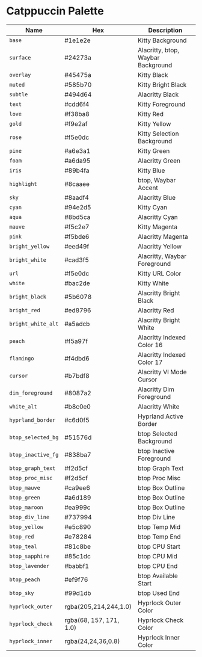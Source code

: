 # Catppuccin Palette

| Name | Hex | Description |
|---|---|---|
| `base` | #1e1e2e | Kitty Background |
| `surface` | #24273a | Alacritty, btop, Waybar Background |
| `overlay` | #45475a | Kitty Black |
| `muted` | #585b70 | Kitty Bright Black |
| `subtle` | #494d64 | Alacritty Black |
| `text` | #cdd6f4 | Kitty Foreground |
| `love` | #f38ba8 | Kitty Red |
| `gold` | #f9e2af | Kitty Yellow |
| `rose` | #f5e0dc | Kitty Selection Background |
| `pine` | #a6e3a1 | Kitty Green |
| `foam` | #a6da95 | Alacritty Green |
| `iris` | #89b4fa | Kitty Blue |
| `highlight` | #8caaee | btop, Waybar Accent |
| `sky` | #8aadf4 | Alacritty Blue |
| `cyan` | #94e2d5 | Kitty Cyan |
| `aqua` | #8bd5ca | Alacritty Cyan |
| `mauve` | #f5c2e7 | Kitty Magenta |
| `pink` | #f5bde6 | Alacritty Magenta |
| `bright_yellow` | #eed49f | Alacritty Yellow |
| `bright_white` | #cad3f5 | Alacritty, Waybar Foreground |
| `url` | #f5e0dc | Kitty URL Color |
| `white` | #bac2de | Kitty White |
| `bright_black` | #5b6078 | Alacritty Bright Black |
| `bright_red` | #ed8796 | Alacritty Red |
| `bright_white_alt` | #a5adcb | Alacritty Bright White |
| `peach` | #f5a97f | Alacritty Indexed Color 16 |
| `flamingo` | #f4dbd6 | Alacritty Indexed Color 17 |
| `cursor` | #b7bdf8 | Alacritty VI Mode Cursor |
| `dim_foreground` | #8087a2 | Alacritty Dim Foreground |
| `white_alt` | #b8c0e0 | Alacritty White |
| `hyprland_border` | #c6d0f5 | Hyprland Active Border |
| `btop_selected_bg` | #51576d | btop Selected Background |
| `btop_inactive_fg` | #838ba7 | btop Inactive Foreground |
| `btop_graph_text` | #f2d5cf | btop Graph Text |
| `btop_proc_misc` | #f2d5cf | btop Proc Misc |
| `btop_mauve` | #ca9ee6 | btop Box Outline |
| `btop_green` | #a6d189 | btop Box Outline |
| `btop_maroon` | #ea999c | btop Box Outline |
| `btop_div_line` | #737994 | btop Div Line |
| `btop_yellow` | #e5c890 | btop Temp Mid |
| `btop_red` | #e78284 | btop Temp End |
| `btop_teal` | #81c8be | btop CPU Start |
| `btop_sapphire` | #85c1dc | btop CPU Mid |
| `btop_lavender` | #babbf1 | btop CPU End |
| `btop_peach` | #ef9f76 | btop Available Start |
| `btop_sky` | #99d1db | btop Used End |
| `hyprlock_outer` | rgba(205,214,244,1.0) | Hyprlock Outer Color |
| `hyprlock_check` | rgba(68, 157, 171, 1.0) | Hyprlock Check Color |
| `hyprlock_inner` | rgba(24,24,36,0.8) | Hyprlock Inner Color |
